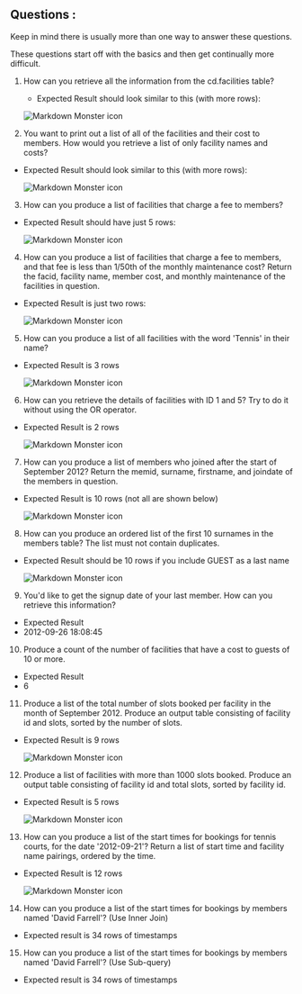 ## Questions :

Keep in mind there is usually more than one way to answer these questions.

These questions start off with the basics and then get continually more difficult.


1. How can you retrieve all the information from the cd.facilities table?
    - Expected Result should look similar to this (with more rows):

    <img src="images/query_one.jpg"
     alt="Markdown Monster icon" /><br/>


2. You want to print out a list of all of the facilities and their cost to members. How would you retrieve a list of only facility names and costs?
  - Expected Result should look similar to this (with more rows):

      <img src="images/query_two.jpg"
      alt="Markdown Monster icon" /><br/>

3. How can you produce a list of facilities that charge a fee to members?
  - Expected Result should have just 5 rows:

      <img src="images/query_three.jpg"
      alt="Markdown Monster icon" /><br/>

4. How can you produce a list of facilities that charge a fee to members, and that fee is less than 1/50th of the monthly maintenance cost? Return the facid, facility name, member cost, and monthly maintenance of the facilities in question.
  - Expected Result is just two rows:

      <img src="images/query_four.jpg"
      alt="Markdown Monster icon" /><br/>


5. How can you produce a list of all facilities with the word 'Tennis' in their name?
  - Expected Result is 3 rows

      <img src="images/query_five.jpg"
      alt="Markdown Monster icon" /><br/>


6. How can you retrieve the details of facilities with ID 1 and 5? Try to do it without using the OR operator.
  - Expected Result is 2 rows

      <img src="images/query_six.jpg"
      alt="Markdown Monster icon" /><br/>      


7. How can you produce a list of members who joined after the start of September 2012? Return the memid, surname, firstname, and joindate of the members in question.
  - Expected Result is 10 rows (not all are shown below)

      <img src="images/query_seven.jpg"
      alt="Markdown Monster icon" /><br/>


8. How can you produce an ordered list of the first 10 surnames in the members table? The list must not contain duplicates.
  - Expected Result should be 10 rows if you include GUEST as a last name

      <img src="images/query_eight.jpg"
      alt="Markdown Monster icon" /><br/>


9. You'd like to get the signup date of your last member. How can you retrieve this information?
  - Expected Result
  - 2012-09-26 18:08:45


10. Produce a count of the number of facilities that have a cost to guests of 10 or more.
  - Expected Result
  - 6


11. Produce a list of the total number of slots booked per facility in the month of September 2012. Produce an output table consisting of facility id and slots, sorted by the number of slots.
  - Expected Result is 9 rows

      <img src="images/query_eleven.jpg"
      alt="Markdown Monster icon" /><br/>


12. Produce a list of facilities with more than 1000 slots booked. Produce an output table consisting of facility id and total slots, sorted by facility id.
  - Expected Result is 5 rows

      <img src="images/query_twelve.jpg"
      alt="Markdown Monster icon" /><br/>


13. How can you produce a list of the start times for bookings for tennis courts, for the date '2012-09-21'? Return a list of start time and facility name pairings, ordered by the time.
  - Expected Result is 12 rows

      <img src="images/query_thirteen.jpg"
      alt="Markdown Monster icon" /><br/>      

14. How can you produce a list of the start times for bookings by members named 'David Farrell'? (Use Inner Join)
  - Expected result is 34 rows of timestamps


15. How can you produce a list of the start times for bookings by members named 'David Farrell'? (Use Sub-query)

  - Expected result is 34 rows of timestamps
